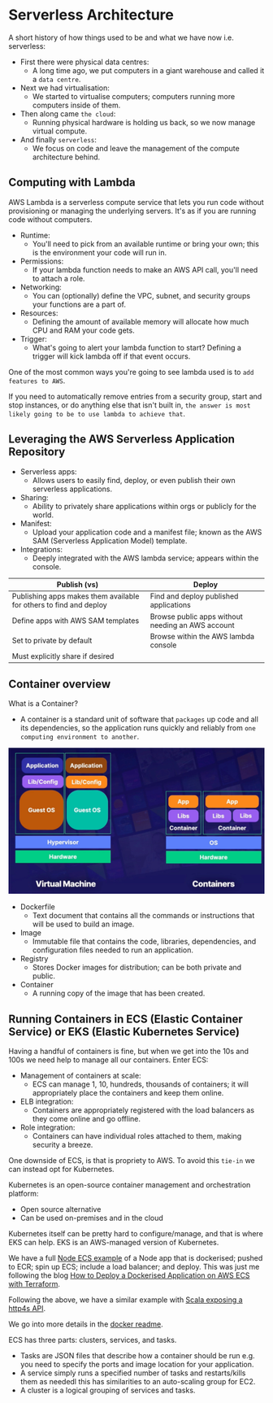 # Serverless Architecture

A short history of how things used to be and what we have now i.e. serverless:
- First there were physical data centres:
  - A long time ago, we put computers in a giant warehouse and called it a `data centre`.
- Next we had virtualisation:
  - We started to virtualise computers; computers running more computers inside of them.
- Then along came `the cloud`:
  - Running physical hardware is holding us back, so we now manage virtual compute.
- And finally `serverless`:
  - We focus on code and leave the management of the compute architecture behind.

## Computing with Lambda

AWS Lambda is a serverless compute service that lets you run code without provisioning or managing the underlying servers.
It's as if you are running code without computers.

- Runtime:
  - You'll need to pick from an available runtime or bring your own; this is the environment your code will run in.
- Permissions:
  - If your lambda function needs to make an AWS API call, you'll need to attach a role.
- Networking:
  - You can (optionally) define the VPC, subnet, and security groups your functions are a part of.
- Resources:
  - Defining the amount of available memory will allocate how much CPU and RAM your code gets.
- Trigger:
  - What's going to alert your lambda function to start? Defining a trigger will kick lambda off if that event occurs.

One of the most common ways you're going to see lambda used is to `add features to AWS`.

If you need to automatically remove entries from a security group, start and stop instances, or do anything else that isn't built in, `the answer is most likely going to be to use lambda to achieve that`.

## Leveraging the AWS Serverless Application Repository

- Serverless apps:
  - Allows users to easily find, deploy, or even publish their own serverless applications.
- Sharing:
  - Ability to privately share applications within orgs or publicly for the world.
- Manifest:
  - Upload your application code and a manifest file; known as the AWS SAM (Serverless Application Model) template.
- Integrations:
  - Deeply integrated with the AWS lambda service; appears within the console.

| Publish (vs)                                                       | Deploy                                            |
|--------------------------------------------------------------------|---------------------------------------------------|
| Publishing apps makes them available for others to find and deploy | Find and deploy published applications            |
| Define apps with AWS SAM templates                                 | Browse public apps without needing an AWS account |
| Set to private by default                                          | Browse within the AWS lambda console              |
| Must explicitly share if desired                                   |                                                   |

## Container overview

What is a Container?
- A container is a standard unit of software that `packages` up code and all its dependencies, so the application runs quickly and reliably from `one computing environment to another`.

![Virtual machines vs Containers](images/virtual-machine-vs-container.jpg)

- Dockerfile
  - Text document that contains all the commands or instructions that will be used to build an image.
- Image
  - Immutable file that contains the code, libraries, dependencies, and configuration files needed to run an application.
- Registry
  - Stores Docker images for distribution; can be both private and public.
- Container
  - A running copy of the image that has been created.

## Running Containers in ECS (Elastic Container Service) or EKS (Elastic Kubernetes Service)

Having a handful of containers is fine, but when we get into the 10s and 100s we need help to manage all our containers. Enter ECS:
- Management of containers at scale:
  - ECS can manage 1, 10, hundreds, thousands of containers; it will appropriately place the containers and keep them online.
- ELB integration:
  - Containers are appropriately registered with the load balancers as they come online and go offline.
- Role integration:
  - Containers can have individual roles attached to them, making security a breeze.

One downside of ECS, is that is propriety to AWS. To avoid this `tie-in` we can instead opt for Kubernetes.

Kubernetes is an open-source container management and orchestration platform:
- Open source alternative
- Can be used on-premises and in the cloud

Kubernetes itself can be pretty hard to configure/manage, and that is where EKS can help.
EKS is an AWS-managed version of Kubernetes.

We have a full [Node ECS example](../terraform/ecs-node/main.tf) of a Node app that is dockerised; pushed to ECR; spin up ECS; include a load balancer; and deploy.
This was just me following the blog [How to Deploy a Dockerised Application on AWS ECS with Terraform](https://medium.com/avmconsulting-blog/how-to-deploy-a-dockerised-node-js-application-on-aws-ecs-with-terraform-3e6bceb48785).

Following the above, we have a similar example with [Scala exposing a http4s API](../terraform/ecs-scala/build.sbt).

We go into more details in the [docker readme](docker.md).

ECS has three parts: clusters, services, and tasks.
- Tasks are JSON files that describe how a container should be run e.g. you need to specify the ports and image location for your application.
- A service simply runs a specified number of tasks and restarts/kills them as neededl this has similarities to an auto-scaling group for EC2.
- A cluster is a logical grouping of services and tasks.